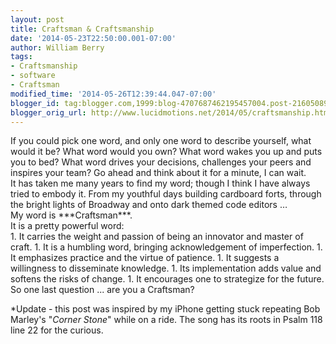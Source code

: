 ```yaml
---
layout: post
title: Craftsman & Craftsmanship
date: '2014-05-23T22:50:00.001-07:00'
author: William Berry
tags:
- Craftsmanship
- software
- Craftsman
modified_time: '2014-05-26T12:39:44.047-07:00'
blogger_id: tag:blogger.com,1999:blog-4707687462195457004.post-2160508959638362898
blogger_orig_url: http://www.lucidmotions.net/2014/05/craftsmanship.html
---
```


<div class="MsoNormal">If you could pick one word, and only one word to 
describe yourself, what would it be?<span style="mso-spacerun: yes;">  What 
word would you own?<span style="mso-spacerun: yes;">  What word wakes you up 
and puts you to bed? What word drives your decisions, challenges your peers 
and inspires your team?  Go ahead and think about it for a minute, I can 
wait.<o:p></o:p><div class="MsoNormal"> 
<div class="MsoNormal">It has taken me many years to find my word; though I 
think I have always tried to embody it.<span style="mso-spacerun: yes;">  From 
my youthful days building cardboard forts, through the bright lights of 
Broadway and onto dark themed code editors …<o:p></o:p><div 
class="MsoNormal"> 
<div class="MsoNormal">My word is ***Craftsman***.<o:p></o:p><div 
class="MsoNormal"> 
<div class="MsoNormal">It is a pretty powerful word:<span style="mso-spacerun: 
yes;">  <o:p></o:p><div class="MsoNormal">1. It carries the weight and passion 
of being an innovator and master of craft. 
1. It is a humbling word, bringing acknowledgement of imperfection. 
1. It emphasizes practice and the virtue of patience. 
1. It suggests a willingness to disseminate knowledge. 
1. Its implementation adds value and softens the risks of change. 
1. It encourages one to strategize for the future. 
<o:p></o:p> 
<!--[if gte mso 9]><xml> <o:DocumentProperties>  <o:Revision>0</o:Revision>  
<o:TotalTime>0</o:TotalTime>  <o:Pages>1</o:Pages>  <o:Words>152</o:Words>  
<o:Characters>868</o:Characters>  <o:Company>Lucid Motions</o:Company>  
<o:Lines>7</o:Lines>  <o:Paragraphs>2</o:Paragraphs>  
<o:CharactersWithSpaces>1018</o:CharactersWithSpaces>  
<o:Version>14.0</o:Version> </o:DocumentProperties> <o:OfficeDocumentSettings> 
 <o:AllowPNG/> </o:OfficeDocumentSettings></xml><![endif]--> <!--[if gte mso 
9]><xml> <w:WordDocument>  <w:View>Normal</w:View>  <w:Zoom>0</w:Zoom>  
<w:TrackMoves/>  <w:TrackFormatting/>  <w:PunctuationKerning/>  
<w:ValidateAgainstSchemas/>  <w:SaveIfXMLInvalid>false</w:SaveIfXMLInvalid>  
<w:IgnoreMixedContent>false</w:IgnoreMixedContent>  
<w:AlwaysShowPlaceholderText>false</w:AlwaysShowPlaceholderText>  
<w:DoNotPromoteQF/>  <w:LidThemeOther>EN-US</w:LidThemeOther>  
<w:LidThemeAsian>JA</w:LidThemeAsian>  
<w:LidThemeComplexScript>X-NONE</w:LidThemeComplexScript>  <w:Compatibility>   
<w:BreakWrappedTables/>   <w:SnapToGridInCell/>   <w:WrapTextWithPunct/>   
<w:UseAsianBreakRules/>   <w:DontGrowAutofit/>   <w:SplitPgBreakAndParaMark/>  
 <w:EnableOpenTypeKerning/>   <w:DontFlipMirrorIndents/>   
<w:OverrideTableStyleHps/>   <w:UseFELayout/>  </w:Compatibility>  <m:mathPr>  
 <m:mathFont m:val="Cambria Math"/>   <m:brkBin m:val="before"/>   
<m:brkBinSub m:val="&#45;-"/>   <m:smallFrac m:val="off"/>   <m:dispDef/>   
<m:lMargin m:val="0"/>   <m:rMargin m:val="0"/>   <m:defJc 
m:val="centerGroup"/>   <m:wrapIndent m:val="1440"/>   <m:intLim 
m:val="subSup"/>   <m:naryLim m:val="undOvr"/>  
</m:mathPr></w:WordDocument></xml><![endif]--><!--[if gte mso 9]><xml> 
<w:LatentStyles DefLockedState="false" DefUnhideWhenUsed="true"   
DefSemiHidden="true" DefQFormat="false" DefPriority="99"   
LatentStyleCount="276">  <w:LsdException Locked="false" Priority="0" 
SemiHidden="false"    UnhideWhenUsed="false" QFormat="true" Name="Normal"/>  
<w:LsdException Locked="false" Priority="9" SemiHidden="false"    
UnhideWhenUsed="false" QFormat="true" Name="heading 1"/>  <w:LsdException 
Locked="false" Priority="9" QFormat="true" Name="heading 2"/>  <w:LsdException 
Locked="false" Priority="9" QFormat="true" Name="heading 3"/>  <w:LsdException 
Locked="false" Priority="9" QFormat="true" Name="heading 4"/>  <w:LsdException 
Locked="false" Priority="9" QFormat="true" Name="heading 5"/>  <w:LsdException 
Locked="false" Priority="9" QFormat="true" Name="heading 6"/>  <w:LsdException 
Locked="false" Priority="9" QFormat="true" Name="heading 7"/>  <w:LsdException 
Locked="false" Priority="9" QFormat="true" Name="heading 8"/>  <w:LsdException 
Locked="false" Priority="9" QFormat="true" Name="heading 9"/>  <w:LsdException 
Locked="false" Priority="39" Name="toc 1"/>  <w:LsdException Locked="false" 
Priority="39" Name="toc 2"/>  <w:LsdException Locked="false" Priority="39" 
Name="toc 3"/>  <w:LsdException Locked="false" Priority="39" Name="toc 4"/>  
<w:LsdException Locked="false" Priority="39" Name="toc 5"/>  <w:LsdException 
Locked="false" Priority="39" Name="toc 6"/>  <w:LsdException Locked="false" 
Priority="39" Name="toc 7"/>  <w:LsdException Locked="false" Priority="39" 
Name="toc 8"/>  <w:LsdException Locked="false" Priority="39" Name="toc 9"/>  
<w:LsdException Locked="false" Priority="35" QFormat="true" Name="caption"/>  
<w:LsdException Locked="false" Priority="10" SemiHidden="false"    
UnhideWhenUsed="false" QFormat="true" Name="Title"/>  <w:LsdException 
Locked="false" Priority="1" Name="Default Paragraph Font"/>  <w:LsdException 
Locked="false" Priority="11" SemiHidden="false"    UnhideWhenUsed="false" 
QFormat="true" Name="Subtitle"/>  <w:LsdException Locked="false" Priority="22" 
SemiHidden="false"    UnhideWhenUsed="false" QFormat="true" Name="Strong"/>  
<w:LsdException Locked="false" Priority="20" SemiHidden="false"    
UnhideWhenUsed="false" QFormat="true" Name="Emphasis"/>  <w:LsdException 
Locked="false" Priority="59" SemiHidden="false"    UnhideWhenUsed="false" 
Name="Table Grid"/>  <w:LsdException Locked="false" UnhideWhenUsed="false" 
Name="Placeholder Text"/>  <w:LsdException Locked="false" Priority="1" 
SemiHidden="false"    UnhideWhenUsed="false" QFormat="true" Name="No 
Spacing"/>  <w:LsdException Locked="false" Priority="60" SemiHidden="false"    
UnhideWhenUsed="false" Name="Light Shading"/>  <w:LsdException Locked="false" 
Priority="61" SemiHidden="false"    UnhideWhenUsed="false" Name="Light List"/> 
 <w:LsdException Locked="false" Priority="62" SemiHidden="false"    
UnhideWhenUsed="false" Name="Light Grid"/>  <w:LsdException Locked="false" 
Priority="63" SemiHidden="false"    UnhideWhenUsed="false" Name="Medium 
Shading 1"/>  <w:LsdException Locked="false" Priority="64" SemiHidden="false"  
  UnhideWhenUsed="false" Name="Medium Shading 2"/>  <w:LsdException 
Locked="false" Priority="65" SemiHidden="false"    UnhideWhenUsed="false" 
Name="Medium List 1"/>  <w:LsdException Locked="false" Priority="66" 
SemiHidden="false"    UnhideWhenUsed="false" Name="Medium List 2"/>  
<w:LsdException Locked="false" Priority="67" SemiHidden="false"    
UnhideWhenUsed="false" Name="Medium Grid 1"/>  <w:LsdException Locked="false" 
Priority="68" SemiHidden="false"    UnhideWhenUsed="false" Name="Medium Grid 
2"/>  <w:LsdException Locked="false" Priority="69" SemiHidden="false"    
UnhideWhenUsed="false" Name="Medium Grid 3"/>  <w:LsdException Locked="false" 
Priority="70" SemiHidden="false"    UnhideWhenUsed="false" Name="Dark List"/>  
<w:LsdException Locked="false" Priority="71" SemiHidden="false"    
UnhideWhenUsed="false" Name="Colorful Shading"/>  <w:LsdException 
Locked="false" Priority="72" SemiHidden="false"    UnhideWhenUsed="false" 
Name="Colorful List"/>  <w:LsdException Locked="false" Priority="73" 
SemiHidden="false"    UnhideWhenUsed="false" Name="Colorful Grid"/>  
<w:LsdException Locked="false" Priority="60" SemiHidden="false"    
UnhideWhenUsed="false" Name="Light Shading Accent 1"/>  <w:LsdException 
Locked="false" Priority="61" SemiHidden="false"    UnhideWhenUsed="false" 
Name="Light List Accent 1"/>  <w:LsdException Locked="false" Priority="62" 
SemiHidden="false"    UnhideWhenUsed="false" Name="Light Grid Accent 1"/>  
<w:LsdException Locked="false" Priority="63" SemiHidden="false"    
UnhideWhenUsed="false" Name="Medium Shading 1 Accent 1"/>  <w:LsdException 
Locked="false" Priority="64" SemiHidden="false"    UnhideWhenUsed="false" 
Name="Medium Shading 2 Accent 1"/>  <w:LsdException Locked="false" 
Priority="65" SemiHidden="false"    UnhideWhenUsed="false" Name="Medium List 1 
Accent 1"/>  <w:LsdException Locked="false" UnhideWhenUsed="false" 
Name="Revision"/>  <w:LsdException Locked="false" Priority="34" 
SemiHidden="false"    UnhideWhenUsed="false" QFormat="true" Name="List 
Paragraph"/>  <w:LsdException Locked="false" Priority="29" SemiHidden="false"  
  UnhideWhenUsed="false" QFormat="true" Name="Quote"/>  <w:LsdException 
Locked="false" Priority="30" SemiHidden="false"    UnhideWhenUsed="false" 
QFormat="true" Name="Intense Quote"/>  <w:LsdException Locked="false" 
Priority="66" SemiHidden="false"    UnhideWhenUsed="false" Name="Medium List 2 
Accent 1"/>  <w:LsdException Locked="false" Priority="67" SemiHidden="false"   
 UnhideWhenUsed="false" Name="Medium Grid 1 Accent 1"/>  <w:LsdException 
Locked="false" Priority="68" SemiHidden="false"    UnhideWhenUsed="false" 
Name="Medium Grid 2 Accent 1"/>  <w:LsdException Locked="false" Priority="69" 
SemiHidden="false"    UnhideWhenUsed="false" Name="Medium Grid 3 Accent 1"/>  
<w:LsdException Locked="false" Priority="70" SemiHidden="false"    
UnhideWhenUsed="false" Name="Dark List Accent 1"/>  <w:LsdException 
Locked="false" Priority="71" SemiHidden="false"    UnhideWhenUsed="false" 
Name="Colorful Shading Accent 1"/>  <w:LsdException Locked="false" 
Priority="72" SemiHidden="false"    UnhideWhenUsed="false" Name="Colorful List 
Accent 1"/>  <w:LsdException Locked="false" Priority="73" SemiHidden="false"   
 UnhideWhenUsed="false" Name="Colorful Grid Accent 1"/>  <w:LsdException 
Locked="false" Priority="60" SemiHidden="false"    UnhideWhenUsed="false" 
Name="Light Shading Accent 2"/>  <w:LsdException Locked="false" Priority="61" 
SemiHidden="false"    UnhideWhenUsed="false" Name="Light List Accent 2"/>  
<w:LsdException Locked="false" Priority="62" SemiHidden="false"    
UnhideWhenUsed="false" Name="Light Grid Accent 2"/>  <w:LsdException 
Locked="false" Priority="63" SemiHidden="false"    UnhideWhenUsed="false" 
Name="Medium Shading 1 Accent 2"/>  <w:LsdException Locked="false" 
Priority="64" SemiHidden="false"    UnhideWhenUsed="false" Name="Medium 
Shading 2 Accent 2"/>  <w:LsdException Locked="false" Priority="65" 
SemiHidden="false"    UnhideWhenUsed="false" Name="Medium List 1 Accent 2"/>  
<w:LsdException Locked="false" Priority="66" SemiHidden="false"    
UnhideWhenUsed="false" Name="Medium List 2 Accent 2"/>  <w:LsdException 
Locked="false" Priority="67" SemiHidden="false"    UnhideWhenUsed="false" 
Name="Medium Grid 1 Accent 2"/>  <w:LsdException Locked="false" Priority="68" 
SemiHidden="false"    UnhideWhenUsed="false" Name="Medium Grid 2 Accent 2"/>  
<w:LsdException Locked="false" Priority="69" SemiHidden="false"    
UnhideWhenUsed="false" Name="Medium Grid 3 Accent 2"/>  <w:LsdException 
Locked="false" Priority="70" SemiHidden="false"    UnhideWhenUsed="false" 
Name="Dark List Accent 2"/>  <w:LsdException Locked="false" Priority="71" 
SemiHidden="false"    UnhideWhenUsed="false" Name="Colorful Shading Accent 
2"/>  <w:LsdException Locked="false" Priority="72" SemiHidden="false"    
UnhideWhenUsed="false" Name="Colorful List Accent 2"/>  <w:LsdException 
Locked="false" Priority="73" SemiHidden="false"    UnhideWhenUsed="false" 
Name="Colorful Grid Accent 2"/>  <w:LsdException Locked="false" Priority="60" 
SemiHidden="false"    UnhideWhenUsed="false" Name="Light Shading Accent 3"/>  
<w:LsdException Locked="false" Priority="61" SemiHidden="false"    
UnhideWhenUsed="false" Name="Light List Accent 3"/>  <w:LsdException 
Locked="false" Priority="62" SemiHidden="false"    UnhideWhenUsed="false" 
Name="Light Grid Accent 3"/>  <w:LsdException Locked="false" Priority="63" 
SemiHidden="false"    UnhideWhenUsed="false" Name="Medium Shading 1 Accent 
3"/>  <w:LsdException Locked="false" Priority="64" SemiHidden="false"    
UnhideWhenUsed="false" Name="Medium Shading 2 Accent 3"/>  <w:LsdException 
Locked="false" Priority="65" SemiHidden="false"    UnhideWhenUsed="false" 
Name="Medium List 1 Accent 3"/>  <w:LsdException Locked="false" Priority="66" 
SemiHidden="false"    UnhideWhenUsed="false" Name="Medium List 2 Accent 3"/>  
<w:LsdException Locked="false" Priority="67" SemiHidden="false"    
UnhideWhenUsed="false" Name="Medium Grid 1 Accent 3"/>  <w:LsdException 
Locked="false" Priority="68" SemiHidden="false"    UnhideWhenUsed="false" 
Name="Medium Grid 2 Accent 3"/>  <w:LsdException Locked="false" Priority="69" 
SemiHidden="false"    UnhideWhenUsed="false" Name="Medium Grid 3 Accent 3"/>  
<w:LsdException Locked="false" Priority="70" SemiHidden="false"    
UnhideWhenUsed="false" Name="Dark List Accent 3"/>  <w:LsdException 
Locked="false" Priority="71" SemiHidden="false"    UnhideWhenUsed="false" 
Name="Colorful Shading Accent 3"/>  <w:LsdException Locked="false" 
Priority="72" SemiHidden="false"    UnhideWhenUsed="false" Name="Colorful List 
Accent 3"/>  <w:LsdException Locked="false" Priority="73" SemiHidden="false"   
 UnhideWhenUsed="false" Name="Colorful Grid Accent 3"/>  <w:LsdException 
Locked="false" Priority="60" SemiHidden="false"    UnhideWhenUsed="false" 
Name="Light Shading Accent 4"/>  <w:LsdException Locked="false" Priority="61" 
SemiHidden="false"    UnhideWhenUsed="false" Name="Light List Accent 4"/>  
<w:LsdException Locked="false" Priority="62" SemiHidden="false"    
UnhideWhenUsed="false" Name="Light Grid Accent 4"/>  <w:LsdException 
Locked="false" Priority="63" SemiHidden="false"    UnhideWhenUsed="false" 
Name="Medium Shading 1 Accent 4"/>  <w:LsdException Locked="false" 
Priority="64" SemiHidden="false"    UnhideWhenUsed="false" Name="Medium 
Shading 2 Accent 4"/>  <w:LsdException Locked="false" Priority="65" 
SemiHidden="false"    UnhideWhenUsed="false" Name="Medium List 1 Accent 4"/>  
<w:LsdException Locked="false" Priority="66" SemiHidden="false"    
UnhideWhenUsed="false" Name="Medium List 2 Accent 4"/>  <w:LsdException 
Locked="false" Priority="67" SemiHidden="false"    UnhideWhenUsed="false" 
Name="Medium Grid 1 Accent 4"/>  <w:LsdException Locked="false" Priority="68" 
SemiHidden="false"    UnhideWhenUsed="false" Name="Medium Grid 2 Accent 4"/>  
<w:LsdException Locked="false" Priority="69" SemiHidden="false"    
UnhideWhenUsed="false" Name="Medium Grid 3 Accent 4"/>  <w:LsdException 
Locked="false" Priority="70" SemiHidden="false"    UnhideWhenUsed="false" 
Name="Dark List Accent 4"/>  <w:LsdException Locked="false" Priority="71" 
SemiHidden="false"    UnhideWhenUsed="false" Name="Colorful Shading Accent 
4"/>  <w:LsdException Locked="false" Priority="72" SemiHidden="false"    
UnhideWhenUsed="false" Name="Colorful List Accent 4"/>  <w:LsdException 
Locked="false" Priority="73" SemiHidden="false"    UnhideWhenUsed="false" 
Name="Colorful Grid Accent 4"/>  <w:LsdException Locked="false" Priority="60" 
SemiHidden="false"    UnhideWhenUsed="false" Name="Light Shading Accent 5"/>  
<w:LsdException Locked="false" Priority="61" SemiHidden="false"    
UnhideWhenUsed="false" Name="Light List Accent 5"/>  <w:LsdException 
Locked="false" Priority="62" SemiHidden="false"    UnhideWhenUsed="false" 
Name="Light Grid Accent 5"/>  <w:LsdException Locked="false" Priority="63" 
SemiHidden="false"    UnhideWhenUsed="false" Name="Medium Shading 1 Accent 
5"/>  <w:LsdException Locked="false" Priority="64" SemiHidden="false"    
UnhideWhenUsed="false" Name="Medium Shading 2 Accent 5"/>  <w:LsdException 
Locked="false" Priority="65" SemiHidden="false"    UnhideWhenUsed="false" 
Name="Medium List 1 Accent 5"/>  <w:LsdException Locked="false" Priority="66" 
SemiHidden="false"    UnhideWhenUsed="false" Name="Medium List 2 Accent 5"/>  
<w:LsdException Locked="false" Priority="67" SemiHidden="false"    
UnhideWhenUsed="false" Name="Medium Grid 1 Accent 5"/>  <w:LsdException 
Locked="false" Priority="68" SemiHidden="false"    UnhideWhenUsed="false" 
Name="Medium Grid 2 Accent 5"/>  <w:LsdException Locked="false" Priority="69" 
SemiHidden="false"    UnhideWhenUsed="false" Name="Medium Grid 3 Accent 5"/>  
<w:LsdException Locked="false" Priority="70" SemiHidden="false"    
UnhideWhenUsed="false" Name="Dark List Accent 5"/>  <w:LsdException 
Locked="false" Priority="71" SemiHidden="false"    UnhideWhenUsed="false" 
Name="Colorful Shading Accent 5"/>  <w:LsdException Locked="false" 
Priority="72" SemiHidden="false"    UnhideWhenUsed="false" Name="Colorful List 
Accent 5"/>  <w:LsdException Locked="false" Priority="73" SemiHidden="false"   
 UnhideWhenUsed="false" Name="Colorful Grid Accent 5"/>  <w:LsdException 
Locked="false" Priority="60" SemiHidden="false"    UnhideWhenUsed="false" 
Name="Light Shading Accent 6"/>  <w:LsdException Locked="false" Priority="61" 
SemiHidden="false"    UnhideWhenUsed="false" Name="Light List Accent 6"/>  
<w:LsdException Locked="false" Priority="62" SemiHidden="false"    
UnhideWhenUsed="false" Name="Light Grid Accent 6"/>  <w:LsdException 
Locked="false" Priority="63" SemiHidden="false"    UnhideWhenUsed="false" 
Name="Medium Shading 1 Accent 6"/>  <w:LsdException Locked="false" 
Priority="64" SemiHidden="false"    UnhideWhenUsed="false" Name="Medium 
Shading 2 Accent 6"/>  <w:LsdException Locked="false" Priority="65" 
SemiHidden="false"    UnhideWhenUsed="false" Name="Medium List 1 Accent 6"/>  
<w:LsdException Locked="false" Priority="66" SemiHidden="false"    
UnhideWhenUsed="false" Name="Medium List 2 Accent 6"/>  <w:LsdException 
Locked="false" Priority="67" SemiHidden="false"    UnhideWhenUsed="false" 
Name="Medium Grid 1 Accent 6"/>  <w:LsdException Locked="false" Priority="68" 
SemiHidden="false"    UnhideWhenUsed="false" Name="Medium Grid 2 Accent 6"/>  
<w:LsdException Locked="false" Priority="69" SemiHidden="false"    
UnhideWhenUsed="false" Name="Medium Grid 3 Accent 6"/>  <w:LsdException 
Locked="false" Priority="70" SemiHidden="false"    UnhideWhenUsed="false" 
Name="Dark List Accent 6"/>  <w:LsdException Locked="false" Priority="71" 
SemiHidden="false"    UnhideWhenUsed="false" Name="Colorful Shading Accent 
6"/>  <w:LsdException Locked="false" Priority="72" SemiHidden="false"    
UnhideWhenUsed="false" Name="Colorful List Accent 6"/>  <w:LsdException 
Locked="false" Priority="73" SemiHidden="false"    UnhideWhenUsed="false" 
Name="Colorful Grid Accent 6"/>  <w:LsdException Locked="false" Priority="19" 
SemiHidden="false"    UnhideWhenUsed="false" QFormat="true" Name="Subtle 
Emphasis"/>  <w:LsdException Locked="false" Priority="21" SemiHidden="false"   
 UnhideWhenUsed="false" QFormat="true" Name="Intense Emphasis"/>  
<w:LsdException Locked="false" Priority="31" SemiHidden="false"    
UnhideWhenUsed="false" QFormat="true" Name="Subtle Reference"/>  
<w:LsdException Locked="false" Priority="32" SemiHidden="false"    
UnhideWhenUsed="false" QFormat="true" Name="Intense Reference"/>  
<w:LsdException Locked="false" Priority="33" SemiHidden="false"    
UnhideWhenUsed="false" QFormat="true" Name="Book Title"/>  <w:LsdException 
Locked="false" Priority="37" Name="Bibliography"/>  <w:LsdException 
Locked="false" Priority="39" QFormat="true" Name="TOC Heading"/> 
</w:LatentStyles></xml><![endif]--> <!--[if gte mso 10]><style> /* Style 
Definitions */ table.MsoNormalTable  {mso-style-name:"Table Normal";  
mso-tstyle-rowband-size:0;  mso-tstyle-colband-size:0;  mso-style-noshow:yes;  
mso-style-priority:99;  mso-style-parent:"";  mso-padding-alt:0in 5.4pt 0in 
5.4pt;  mso-para-margin:0in;  mso-para-margin-bottom:.0001pt;  
mso-pagination:widow-orphan;  font-size:10.0pt;  font-family:Cambria;  
mso-ascii-font-family:Cambria;  mso-ascii-theme-font:minor-latin;  
mso-hansi-font-family:Cambria;  mso-hansi-theme-font:minor-latin;  
mso-fareast-language:JA;} </style><![endif]-->   <!--StartFragment-->          
                       <!--EndFragment--> 
<div class="MsoNormal">So one last question ... are you a Craftsman? 
<o:p></o:p> 

*Update - this post was inspired by my iPhone getting stuck repeating Bob 
Marley's "*Corner Stone*" while on a ride.  The song has its roots in Psalm 
118 line 22 for the curious. 